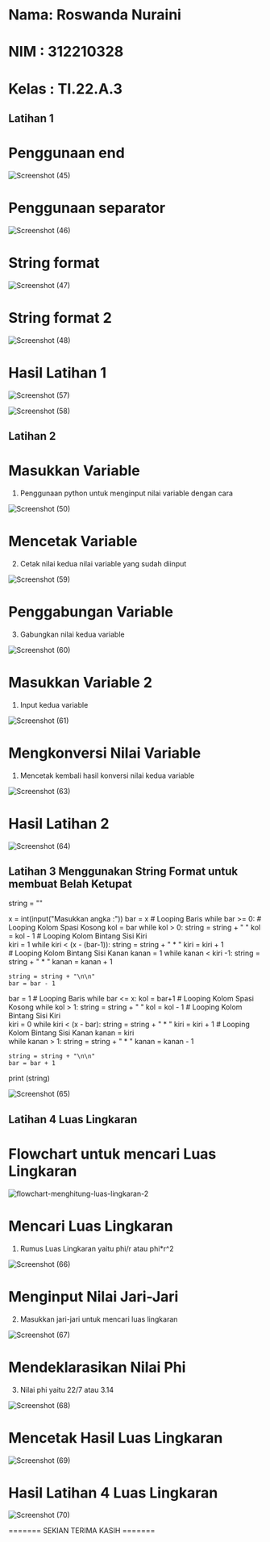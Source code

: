 # Nama: Roswanda Nuraini

# NIM : 312210328

# Kelas : TI.22.A.3

## Latihan 1

# Penggunaan end

![Screenshot (45)](https://user-images.githubusercontent.com/115516632/198201870-0c7c660b-4d28-4940-b8ec-b8dffcf1488c.png)

# Penggunaan separator

![Screenshot (46)](https://user-images.githubusercontent.com/115516632/198202073-77ba80a8-2ad7-4001-ad7d-d4fe993fe697.png)

# String format

![Screenshot (47)](https://user-images.githubusercontent.com/115516632/198202245-a88904b7-d8d0-4c64-bac2-bc5d99cbb4f2.png)

# String format 2

![Screenshot (48)](https://user-images.githubusercontent.com/115516632/198202423-3f94a865-f5e7-4d8e-bb3d-835a60bb50fe.png)

# Hasil Latihan 1

![Screenshot (57)](https://user-images.githubusercontent.com/115516632/198212891-43bc0c54-26a8-4aa8-b1cf-1223d00a60ad.png)

![Screenshot (58)](https://user-images.githubusercontent.com/115516632/198213412-8314452c-50c0-417f-a8d3-489425381c53.png)

## Latihan 2

# Masukkan Variable

1. Penggunaan python untuk menginput nilai variable dengan cara

![Screenshot (50)](https://user-images.githubusercontent.com/115516632/198215615-e559a602-56aa-42e5-a2fd-194826d7fd66.png)

# Mencetak Variable

2. Cetak nilai kedua nilai variable yang sudah diinput

![Screenshot (59)](https://user-images.githubusercontent.com/115516632/198218042-993b7652-5271-41ed-ac86-9e422fa8b67d.png)

# Penggabungan Variable

3. Gabungkan nilai kedua variable

![Screenshot (60)](https://user-images.githubusercontent.com/115516632/198219037-1180beee-00f6-4fc6-82d2-a3d9c5cf069a.png)

# Masukkan Variable 2

1. Input kedua variable

![Screenshot (61)](https://user-images.githubusercontent.com/115516632/198219835-862dd907-b024-4616-bbb9-fb9339e785a2.png)

# Mengkonversi Nilai Variable

1. Mencetak kembali hasil konversi nilai kedua variable

![Screenshot (63)](https://user-images.githubusercontent.com/115516632/198220784-6551c9a3-a595-4a43-8fd3-eabfa2edde12.png)

# Hasil Latihan 2

![Screenshot (64)](https://user-images.githubusercontent.com/115516632/198221549-15dd6774-6d2e-47a9-980a-2ba86eccd397.png)

## Latihan 3 Menggunakan String Format untuk membuat Belah Ketupat

string = ""

x = int(input("Masukkan angka :"))
bar = x
        # Looping Baris
while bar >= 0:
	# Looping Kolom Spasi Kosong
	kol = bar
	while kol > 0:
		string = string + "   "
		kol = kol - 1
	# Looping Kolom Bintang Sisi Kiri		
	kiri = 1
	while kiri < (x - (bar-1)):
		string = string + " * "
		kiri = kiri + 1		
	# Looping Kolom Bintang Sisi Kanan
	kanan = 1
	while kanan < kiri -1:
		string = string + " * "
		kanan = kanan + 1	

	string = string + "\n\n"
	bar = bar - 1

bar = 1	
        # Looping Baris
while bar <= x:
	kol = bar+1
	# Looping Kolom Spasi Kosong
	while kol > 1:
		string = string + "   "
		kol = kol - 1
	# Looping Kolom Bintang Sisi Kiri	
	kiri = 0
	while kiri < (x - bar):
		string = string + " * "
		kiri = kiri + 1	
	# Looping Kolom Bintang Sisi Kanan
	kanan = kiri	
	while kanan > 1:
		string = string + " * "
		kanan = kanan - 1

	string = string + "\n\n"
	bar = bar + 1
print (string)

![Screenshot (65)](https://user-images.githubusercontent.com/115516632/198223201-45c224de-9109-473e-ba04-f6fb667d0f2f.png)

## Latihan 4 Luas Lingkaran

# Flowchart untuk mencari Luas Lingkaran

![flowchart-menghitung-luas-lingkaran-2](https://user-images.githubusercontent.com/115516632/198225284-5eb3417a-7bbd-42c1-957f-7e1a21c0b7d2.png)

# Mencari Luas Lingkaran

1. Rumus Luas Lingkaran yaitu phi/r atau phi*r^2

![Screenshot (66)](https://user-images.githubusercontent.com/115516632/198232281-c7a0510d-c632-4ec8-b2cb-ac60a40da965.png)

# Menginput Nilai Jari-Jari

2. Masukkan jari-jari untuk mencari luas lingkaran

![Screenshot (67)](https://user-images.githubusercontent.com/115516632/198233465-0c3a920c-d243-42ee-843e-fe85ecd12921.png)

# Mendeklarasikan Nilai Phi

3. Nilai phi yaitu 22/7 atau 3.14

![Screenshot (68)](https://user-images.githubusercontent.com/115516632/198234227-eed6b617-21ed-4f04-adf2-37b22975c040.png)

# Mencetak Hasil Luas Lingkaran

![Screenshot (69)](https://user-images.githubusercontent.com/115516632/198234709-d6f32294-8cb1-40f0-8aad-3c4f749325f8.png)

# Hasil Latihan 4 Luas Lingkaran

![Screenshot (70)](https://user-images.githubusercontent.com/115516632/198236640-5838f4d0-c032-4ea7-816d-dc95130d5b9b.png)

======= SEKIAN TERIMA KASIH =======



